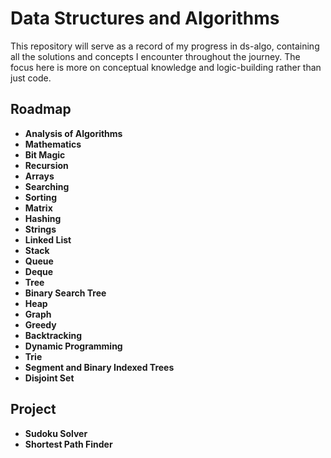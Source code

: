 
# Data Structures and Algorithms

This repository will serve as a record of my progress in ds-algo, containing all the solutions and concepts I encounter throughout the journey.
The focus here is more on conceptual knowledge and logic-building rather than just code.


## Roadmap

- **Analysis of Algorithms**
- **Mathematics**
- **Bit Magic**
- **Recursion**
- **Arrays**
- **Searching**
- **Sorting**
- **Matrix**
- **Hashing**
- **Strings**
- **Linked List**
- **Stack**
- **Queue**
- **Deque**
- **Tree**
- **Binary Search Tree**
- **Heap**
- **Graph**
- **Greedy**
- **Backtracking**
- **Dynamic Programming**
- **Trie**
- **Segment and Binary Indexed Trees**
- **Disjoint Set**
  
## Project
- **Sudoku Solver**
- **Shortest Path Finder**
